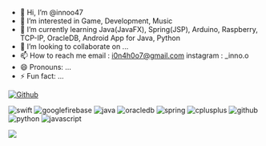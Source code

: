 - 👋 Hi, I’m @innoo47
- 👀 I’m interested in Game, Development, Music
- 🌱 I’m currently learning Java(JavaFX), Spring(JSP), Arduino, Raspberry, TCP-IP, OracleDB, Android App for Java, Python  
- 💞️ I’m looking to collaborate on ...
- 📫 How to reach me
    email : i0n4h0o7@gmail.com
    instagram : _inno.o 
- 😄 Pronouns: ...
- ⚡ Fun fact: ...

[![Github](https://www.codenary.co.kr/widget/github/api?username=박인호)](https://www.codenary.co.kr/user-profile/detail/박인호?github_ride=true&utm_source=github)

![swift](https://www.codenary.co.kr/widget/github-techstack/api?name=swift) ![googlefirebase](https://www.codenary.co.kr/widget/github-techstack/api?name=googlefirebase) ![java](https://www.codenary.co.kr/widget/github-techstack/api?name=java) ![oracledb](https://www.codenary.co.kr/widget/github-techstack/api?name=oracledb) ![spring](https://www.codenary.co.kr/widget/github-techstack/api?name=spring) ![cplusplus](https://www.codenary.co.kr/widget/github-techstack/api?name=cplusplus) ![github](https://www.codenary.co.kr/widget/github-techstack/api?name=github) ![python](https://www.codenary.co.kr/widget/github-techstack/api?name=python) ![javascript](https://www.codenary.co.kr/widget/github-techstack/api?name=javascript) 

<img src="https://img.shields.io/badge/Typescript-3178C6?style=flat&logo=typescript&logoColor=white"/>
